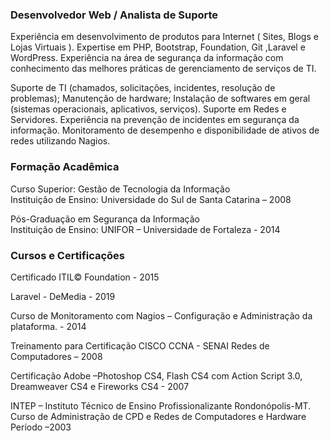 ### Desenvolvedor Web / Analista de Suporte

Experiência em desenvolvimento de produtos para Internet ( Sites, Blogs e Lojas Virtuais ). 
Expertise em PHP, Bootstrap, Foundation, Git ,Laravel e WordPress.
Experiência na área de segurança da informação com conhecimento das melhores práticas de gerenciamento de serviços de TI.

Suporte de TI (chamados, solicitações, incidentes, resolução de problemas); Manutenção de hardware; Instalação de softwares em geral (sistemas operacionais, aplicativos, serviços). Suporte em Redes e Servidores. Experiência na prevenção de incidentes em segurança da informação. Monitoramento de desempenho e disponibilidade de ativos de redes utilizando Nagios.

### Formação Acadêmica

Curso Superior: Gestão de Tecnologia da Informação                                                   
Instituição de Ensino: Universidade do Sul de Santa Catarina – 2008

Pós-Graduação em Segurança da Informação                                      
Instituição de Ensino: UNIFOR – Universidade de Fortaleza - 2014

### Cursos e Certificações

Certificado ITIL© Foundation - 2015

Laravel - DeMedia - 2019

Curso de Monitoramento com Nagios – Configuração e Administração da plataforma. - 2014

Treinamento para Certificação CISCO CCNA - SENAI
Redes de Computadores – 2008

Certificação Adobe –Photoshop CS4,  Flash CS4 com Action Script 3.0, Dreamweaver CS4 e Fireworks CS4 - 2007

INTEP – Instituto Técnico de Ensino Profissionalizante Rondonópolis-MT. 
Curso de Administração de CPD e Redes de Computadores e Hardware
Período –2003
